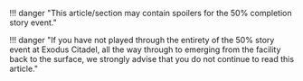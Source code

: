 !!! danger "This article/section may contain spoilers for the 50% completion story event."

!!! danger "If you have not played through the entirety of the 50% story event at Exodus Citadel, all the way through to emerging from the facility back to the surface, we strongly advise that you do not continue to read this article."
